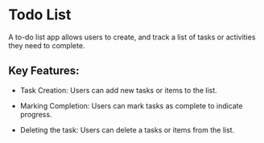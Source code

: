 # Todo List

A to-do list app allows users to create, and track a list of tasks or activities they need to complete.

## Key Features:

- Task Creation: Users can add new tasks or items to the list.

- Marking Completion: Users can mark tasks as complete to indicate progress.

- Deleting the task: Users can delete a tasks or items from the list.

